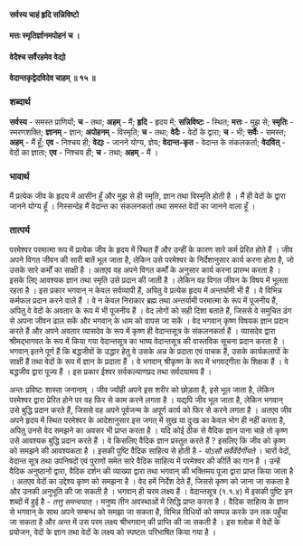 #### सर्वस्य चाहं हृदि सन्निविष्टो
#### मत्तः स्मृतिर्ज्ञानमपोहनं च ।
#### वेदैश्च सर्वैरहमेव वेद्यो
#### वेदान्तकृद्वेदविदेव चाहम् ॥ १५ ॥

### शब्दार्थ

**सर्वस्य** - समस्त प्राणियों; **च** - तथा; **अहम्** - मैं; **हृदि** - हृदय में; **सन्निविष्टः** - स्थित; **मत्तः** - मुझ से; **स्मृतिः** - स्मरणशक्ति; **ज्ञानम्** - ज्ञान; **अपोहनम्** - विस्मृति; **च** - तथा; **वेदैः** - वेदों के द्वारा; **च** - भी; **सर्वैः** - समस्त; **अहम्** - मैं हूँ; **एव** - निश्चय ही; **वेद्यः** - जानने योग्य, ज्ञेय; **वेदान्त-कृत** - वेदान्त के संकलकर्ता; **वेदवित्** - वेदों का ज्ञाता; **एव** - निश्चय ही; **च** - तथा; **अहम्** - मैं ।

### भावार्थ

मैं प्रत्येक जीव के हृदय में आसीन हूँ और मुझ से ही स्मृति, ज्ञान तथा विस्मृति होती है । मैं ही वेदों के द्वारा जानने योग्य हूँ । निस्सन्देह मैं वेदान्त का संकलनकर्ता तथा समस्त वेदों का जानने वाला हूँ ।

### तात्पर्य

परमेश्वर परमात्मा रूप में प्रत्येक जीव के हृदय में स्थित हैं और उन्हीं के कारण सारे कर्म प्रेरित होते हैं । जीव अपने विगत जीवन की सारी बातें भूल जाता है, लेकिन उसे परमेश्वर के निर्देशानुसार कार्य करना होता है, जो उसके सारे कर्मों का साक्षी है । अतएव वह अपने विगत कर्मों के अनुसार कार्य करना प्रारम्भ करता है । इसके लिए आवश्यक ज्ञान तथा स्मृति उसे प्रदान की जाती है । लेकिन वह विगत जीवन के विषय में भूलता रहता है । इस प्रकार भगवान् न केवल सर्वव्यापी हैं, अपितु वे प्रत्येक हृदय में अन्तर्यामी भी हैं । वे विभिन्न कर्मफल प्रदान करने वाले हैं । वे न केवल निराकार ब्रह्म तथा अन्तर्यामी परमात्मा के रूप में पूजनीय हैं, अपितु वे वेदों के अवतार के रूप में भी पूजनीय हैं । वेद लोगों को सही दिशा बताते हैं, जिससे वे समुचित ढंग से अपना जीवन ढाल सकें और भगवान् के धाम को वापस जा सकें । वेद भगवान् कृष्ण विषयक ज्ञान प्रदान करते हैं और अपने अवतार व्यासदेव के रूप में कृष्ण ही वेदान्तसूत्र के संकलनकर्ता हैं । व्यासदेव द्वारा श्रीमद्भागवत के रूप में किया गया वेदान्तसूत्र का भाष्य वेदान्तसूत्र की वास्तविक सूचना प्रदान करता है । भगवान् इतने पूर्ण हैं कि बद्धजीवों के उद्धार हेतु वे उसके अन्न के प्रदाता एवं पाचक हैं, उसके कार्यकलापों के साक्षी हैं तथा वेदों के रूप में ज्ञान के प्रदाता हैं । वे भगवान् श्रीकृष्ण के रूप में भगवद्गीता के शिक्षक हैं । वे बद्धजीव द्वारा पूज्य हैं । इस प्रकार ईश्वर सर्वकल्याणप्रद तथा सर्वदयामय हैं ।

अन्तः प्रविष्टः शास्ता जनानाम् । जीव ज्योंही अपने इस शरीर को छोड़ता है, इसे भूल जाता है, लेकिन परमेश्वर द्वारा प्रेरित होने पर वह फिर से काम करने लगता है । यद्यपि जीव भूल जाता है, लेकिन भगवान् उसे बुद्धि प्रदान करते हैं, जिससे वह अपने पूर्वजन्म के अपूर्ण कार्य को फिर से करने लगता है । अतएव जीव अपने हृदय में स्थित परमेश्वर के आदेशानुसार इस जगत् में सुख या दुःख का केवल भोग ही नहीं करता है, अपितु उनसे वेद समझने का अवसर भी प्राप्त करता है । यदि कोई ठीक से वैदिक ज्ञान पाना चाहे तो कृष्ण उसे आवश्यक बुद्धि प्रदान करते हैं । वे किसलिए वैदिक ज्ञान प्रस्तुत करते हैं ? इसलिए कि जीव को कृष्ण को समझने की आवश्यकता है । इसकी पुष्टि वैदिक साहित्य से होती है - *योऽसौ सर्वैर्वेदैर्गीयते* । चारों वेदों, वेदान्त सूत्र तथा उपनिषदों एवं पुराणों समेत सारे वैदिक साहित्य में परमेश्वर की कीर्ति का गान है । उन्हें वैदिक अनुष्ठानों द्वारा, वैदिक दर्शन की व्याख्या द्वारा तथा भगवान् की भक्तिमय पूजा द्वारा प्राप्त किया जाता है । अतएव वेदों का उद्देश्य कृष्ण को समझना है । वेद हमें निर्देश देते हैं, जिससे कृष्ण को जाना जा सकता है और उनकी अनुभूति की जा सकती है । भगवान् ही चरम लक्ष्य हैं । वेदान्तसूत्र (१.१.४) में इसकी पुष्टि इन शब्दों में हुई है - *तत्तु समन्वयात्* । मनुष्य तीन अवस्थाओं में सिद्धि प्राप्त करता है । वैदिक साहित्य के ज्ञान से भगवान् के साथ अपने सम्बन्ध को समझा जा सकता है, विभिन्न विधियों को सम्पन्न करके उन तक पहुँचा जा सकता है और अन्त में उस परम लक्ष्य श्रीभगवान् की प्राप्ति की जा सकती है । इस श्लोक में वेदों के प्रयोजन, वेदों के ज्ञान तथा वेदों के लक्ष्य को स्पष्टतः परिभाषित किया गया है ।